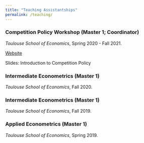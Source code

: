 ```yaml
---
title: "Teaching Assistantships"
permalink: /teaching/
---
```


### Competition Policy Workshop (Master 1; Coordinator)
*Toulouse School of Economics*, Spring 2020 - Fall 2021.

[Website](https://sites.google.com/site/competitiontse/)

Slides: Introduction to Competition Policy

### Intermediate Econometrics (Master 1)
*Toulouse School of Economics*, Fall 2020.

### Intermediate Econometrics (Master 1)
*Toulouse School of Economics*, Fall 2019.

### Applied Econometrics (Master 1)
*Toulouse School of Economics*, Spring 2019.

